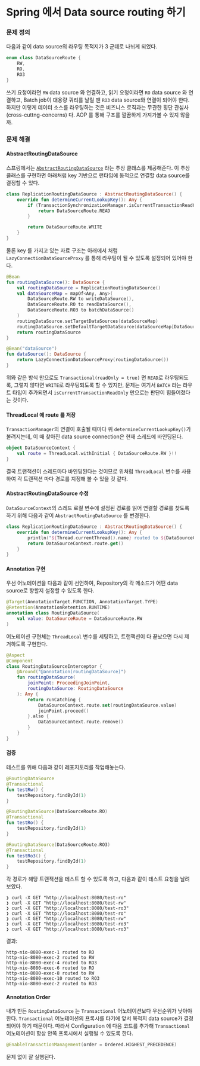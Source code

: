 # Spring 에서 Data source routing 하기

### 문제 정의

다음과 같이 data source의 라우팅 목적지가 3 군데로 나뉘게 되었다.

```kotlin
enum class DataSourceRoute {
    RW,
    RO,
    RO3
}
```

쓰기 요청이라면 `RW` data source 와 연결하고, 읽기 요청이라면 `RO` data source 와 연결하고, Batch job이 대용량 쿼리를 날릴 땐 `RO3` data source와 연결이 되어야 한다. 하지만 이렇게 데이터 소스를 라우팅하는 것은 비즈니스 로직과는 무관한 횡단 관심사(cross-cuttng-concerns) 다. AOP 를 통해 구조를 깔끔하게 가져가볼 수 있지 않을까.

### 문제 해결

#### AbstractRoutingDataSource

스프링에서는 [`AbstractRoutingDataSource`](https://docs.spring.io/spring-framework/docs/current/javadoc-api/org/springframework/jdbc/datasource/lookup/AbstractRoutingDataSource.html) 라는 추상 클래스를 제공해준다. 이 추상 클래스를 구현하면 아래처럼 key 기반으로 런타임에 동적으로 연결할 data source를 결정할 수 있다.

```kotlin
class ReplicationRoutingDataSource : AbstractRoutingDataSource() {
    override fun determineCurrentLookupKey(): Any {
        if (TransactionSynchronizationManager.isCurrentTransactionReadOnly()) {
            return DataSourceRoute.READ
        }

        return DataSourceRoute.WRITE
    }
}
```

물론 key 를 가지고 있는 자료 구조는 아래에서 처럼 `LazyConnectionDataSourceProxy` 를 통해 라우팅이 될 수 있도록 설정되어 있어야 한다.

```kotlin
@Bean
fun routingDataSource(): DataSource {
    val routingDataSource = ReplicationRoutingDataSource()
    val dataSourceMap = mapOf<Any, Any>(
        DataSourceRoute.RW to writeDataSource(),
        DataSourceRoute.RO to readDataSource(),
        DataSourceRoute.RO3 to batchDataSource()
    )
    routingDataSource.setTargetDataSources(dataSourceMap)
    routingDataSource.setDefaultTargetDataSource(dataSourceMap[DataSourceRoute.RW]!!)
    return routingDataSource
}

@Bean("dataSource")
fun dataSource(): DataSource {
    return LazyConnectionDataSourceProxy(routingDataSource())
}
```

위와 같은 방식 만으로도 `Transactional(readOnly = true)` 면 `READ`로 라우팅되도록, 그렇지 않다면 `WRITE`로 라우팅되도록 할 수 있지만, 문제는 여기서 `BATCH` 라는 라우트 타입이 추가되면서 `isCurrentTransactionReadOnly` 만으로는 판단이 힘들어졌다는 것이다.

#### ThreadLocal 에 route 를 저장

`TransactionManager`의 연결이 호출될 때마다 위 `determineCurrentLookupKey()`가 불려지는데, 이 때 찾아진 data source connection은 현재 스레드에 바인딩된다.

```kotlin
object DataSourceContext {
    val route = ThreadLocal.withInitial { DataSourceRoute.RW }!!
}
```

결국 트랜잭션이 스레드마다 바인딩된다는 것이므로 위처럼 `ThreadLocal` 변수를 사용하여 각 트랜잭션 마다 경로를 지정해 볼 수 있을 것 같다.

#### AbstractRoutingDataSource 수정

`DataSourceContext`의 스레드 로컬 변수에 설정된 경로를 읽어 연결할 경로를 찾도록 하기 위해 다음과 같이 `AbstractRoutingDataSource` 를 변경한다.

```kotlin
class ReplicationRoutingDataSource : AbstractRoutingDataSource() {
    override fun determineCurrentLookupKey(): Any {
        println("${Thread.currentThread().name} routed to ${DataSourceContext.route.get()}")
        return DataSourceContext.route.get()
    }
}
```

#### Annotation 구현

우선 어노테이션을 다음과 같이 선언하여, Repository의 각 메소드가 어떤 data source로 향할지 설정할 수 있도록 한다.

```kotlin
@Target(AnnotationTarget.FUNCTION, AnnotationTarget.TYPE)
@Retention(AnnotationRetention.RUNTIME)
annotation class RoutingDataSource(
    val value: DataSourceRoute = DataSourceRoute.RW
)
```

어노테이션 구현체는 `ThreadLocal` 변수를 세팅하고, 트랜잭션이 다 끝났으면 다시 제거하도록 구현한다.

```kotlin
@Aspect
@Component
class RoutingDataSourceInterceptor {
    @Around("@annotation(routingDataSource)")
    fun routingDataSource(
        joinPoint: ProceedingJoinPoint,
        routingDataSource: RoutingDataSource
    ): Any {
        return runCatching {
            DataSourceContext.route.set(routingDataSource.value)
            joinPoint.proceed()
        }.also {
            DataSourceContext.route.remove()
        }
    }
}
```

#### 검증

테스트를 위해 다음과 같이 레포지토리를 작업해놓는다.

```kotlin
@RoutingDataSource
@Transactional
fun testRw() {
    testRepository.findById(1)
}

@RoutingDataSource(DataSourceRoute.RO)
@Transactional
fun testRo() {
    testRepository.findById(1)
}

@RoutingDataSource(DataSourceRoute.RO3)
@Transactional
fun testRo3() {
    testRepository.findById(1)
}
```

각 경로가 해당 트랜잭션을 테스트 할 수 있도록 하고, 다음과 같이 테스트 요청을 날려보았다.

```
❯ curl -X GET "http://localhost:8080/test-ro"
❯ curl -X GET "http://localhost:8080/test-rw"
❯ curl -X GET "http://localhost:8080/test-ro3"
❯ curl -X GET "http://localhost:8080/test-ro"
❯ curl -X GET "http://localhost:8080/test-rw"
❯ curl -X GET "http://localhost:8080/test-ro3"
❯ curl -X GET "http://localhost:8080/test-ro3"
```

결과:

```
http-nio-8080-exec-1 routed to RO
http-nio-8080-exec-2 routed to RW
http-nio-8080-exec-4 routed to RO3
http-nio-8080-exec-6 routed to RO
http-nio-8080-exec-8 routed to RW
http-nio-8080-exec-10 routed to RO3
http-nio-8080-exec-2 routed to RO3
```

#### Annotation Order

내가 만든 `RoutingDataSource` 는 `Transactional` 어노테이션보다 우선순위가 낮아야 한다. `Transactional` 어노테이션의 프록시를 타기에 앞서 목적지 data source가 결정되어야 하기 때문이다. 따라서 Configuration 에 다음 코드를 추가해 `Transactional` 어노테이션이 항상 안쪽 프록시에서 실행될 수 있도록 한다.

```kotlin
@EnableTransactionManagement(order = Ordered.HIGHEST_PRECEDENCE)
```

문제 없이 잘 실행된다.&#x20;
